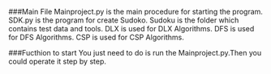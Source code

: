 ###Main File
Mainproject.py is the main procedure for starting the program.
SDK.py is the program for create Sudoko.
Sudoku is the folder which contains test data and tools.
DLX is used for DLX Algorithms.
DFS is used for DFS Algorithms.
CSP is used for CSP Algorithms.

###Fucthion to start
You just need to do is run the Mainproject.py.Then you could operate it step by step.